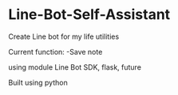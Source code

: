 # Line-Bot-Self-Assistant
Create Line bot for my life utilities

Current function:
-Save note

using module Line Bot SDK, flask, future

Built using python 

